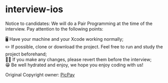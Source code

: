 # interview-ios

Notice to candidates: We will do a Pair Programming at the time of the interview. Pay attention to the following points:

🖥 Have your machine and your Xcode working normally;<br/>
✏️ If possible, clone or download the project. Feel free to run and study the project beforehand;<br/>
🙏🏻 If you make any changes, please revert them before the interview;<br/>
😁 Be well hydrated and enjoy, we hope you enjoy coding with us!<br/>

Original Copyright owner: [PicPay](https://github.com/PicPay/interview-ios)
